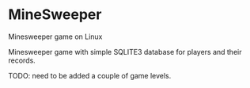 # MineSweeper
Minesweeper game on Linux

Minesweeper game with simple SQLITE3 database for players and their records.

TODO: need to be added a couple of game levels.
